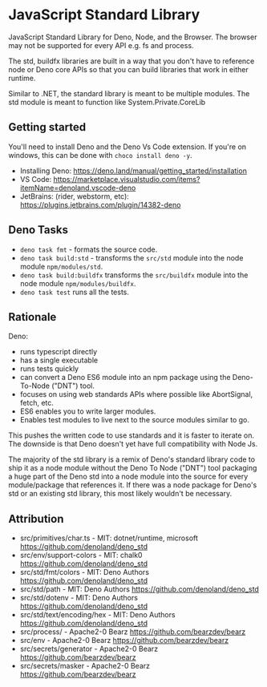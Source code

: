 # JavaScript Standard Library

JavaScript Standard Library for Deno, Node, and the Browser.  The browser may not be
supported for every API e.g. fs and process.

The std, buildfx libraries are built in a way that you don't have to reference node
or Deno core APIs so that you can build libraries that work in either runtime.

Similar to .NET, the standard library is meant to be multiple modules.  The
std module is meant to function like System.Private.CoreLib

## Getting started

You'll need to install Deno and the Deno Vs Code extension.  If you're on windows, this can be done
with `choco install deno -y`.

- Installing Deno: <https://deno.land/manual/getting_started/installation>
- VS Code: <https://marketplace.visualstudio.com/items?itemName=denoland.vscode-deno>
- JetBrains: (rider, webstorm, etc): <https://plugins.jetbrains.com/plugin/14382-deno>

## Deno Tasks

- `deno task fmt` - formats the source code.
- `deno task build:std` - transforms the `src/std` module into the node module `npm/modules/std`.
- `deno task build:buildfx` transforms the `src/buildfx` module into the node module `npm/modules/buildfx`.
- `deno task test` runs all the tests.

## Rationale

Deno:

- runs typescript directly
- has a single executable
- runs tests quickly
- can convert a Deno ES6 module into an npm package using the Deno-To-Node ("DNT") tool. 
- focuses on using web standards APIs where possible like AbortSignal, fetch, etc.
- ES6 enables you to write larger modules.
- Enables test modules to live next to the source modules similar to go.

This pushes the written code to use standards and it is faster to iterate on. The downside
is that Deno doesn't yet have full compatibility with Node Js.

The majority of the std library is a remix of Deno's standard library code to ship it
as a node module without the Deno To Node ("DNT") tool packaging a huge
part of the Deno std into a node module into the source for every module/package that
references it.  If there was a node package for Deno's std or an existing std library,
this most likely wouldn't be necessary.

## Attribution

- src/primitives/char.ts - MIT: dotnet/runtime, microsoft <https://github.com/denoland/deno_std>
- src/env/support-colors - MIT: chalk0 <https://github.com/denoland/deno_std>
- src/std/fmt/colors - MIT: Deno Authors <https://github.com/denoland/deno_std>
- src/std/path - MIT: Deno Authors <https://github.com/denoland/deno_std>
- src/std/dotenv - MIT: Deno Authors <https://github.com/denoland/deno_std>
- src/std/text/encoding/hex - MIT: Deno Authors <https://github.com/denoland/deno_std>
- src/process/ - Apache2-0  Bearz <https://github.com/bearzdev/bearz>
- src/env - Apache2-0  Bearz <https://github.com/bearzdev/bearz>
- src/secrets/generator - Apache2-0  Bearz <https://github.com/bearzdev/bearz>
- src/secrets/masker - Apache2-0  Bearz <https://github.com/bearzdev/bearz>
